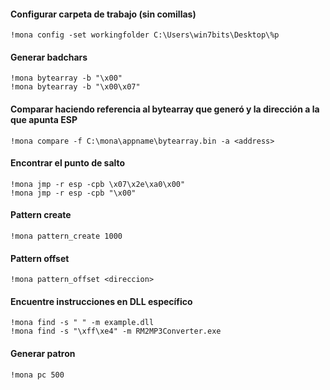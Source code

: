 #### Configurar carpeta de trabajo (sin comillas)
```!mona config -set workingfolder C:\Users\win7bits\Desktop\%p```

#### Generar badchars
```!mona bytearray -b "\x00"```   
```!mona bytearray -b "\x00\x07"```

#### Comparar haciendo referencia al bytearray que generó y la dirección a la que apunta ESP
```!mona compare -f C:\mona\appname\bytearray.bin -a <address>```

#### Encontrar el punto de salto
```!mona jmp -r esp -cpb \x07\x2e\xa0\x00"```   
```!mona jmp -r esp -cpb "\x00"```

#### Pattern create
```!mona pattern_create 1000```

#### Pattern offset
```!mona pattern_offset <direccion>```

#### Encuentre instrucciones en DLL específico
```
!mona find -s " " -m example.dll
!mona find -s "\xff\xe4" -m RM2MP3Converter.exe
```

#### Generar patron
```!mona pc 500```
